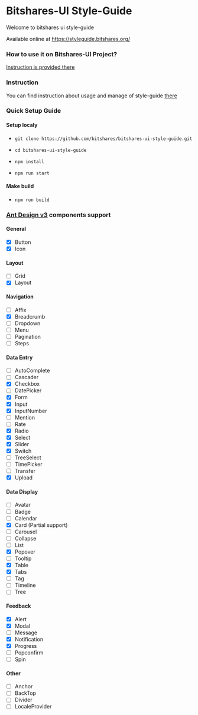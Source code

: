 # Bitshares-UI Style-Guide

Welcome to bitshares ui style-guide

Available online at https://styleguide.bitshares.org/

### How to use it on Bitshares-UI Project?

[Instruction is provided there](https://github.com/bitshares/bitshares-ui-style-guide/blob/master/INSTRUCTIONS.md#usage-of-style-guide-in-bitshares-ui-project)

### Instruction

You can find instruction about usage and manage of style-guide [there](https://github.com/bitshares/bitshares-ui-style-guide/blob/master/INSTRUCTIONS.md)

### Quick Setup Guide

#### Setup localy
- `git clone https://github.com/bitshares/bitshares-ui-style-guide.git`

- `cd bitshares-ui-style-guide`

- `npm install`

- `npm run start`

#### Make build

- `npm run build`

### [Ant Design v3](https://ant.design/docs/react/introduce) components support

#### General

- [x] Button
- [x] Icon

#### Layout

- [ ] Grid
- [x] Layout

#### Navigation

- [ ] Affix
- [x] Breadcrumb
- [ ] Dropdown
- [ ] Menu
- [ ] Pagination
- [ ] Steps

#### Data Entry

- [ ] AutoComplete
- [ ] Cascader
- [x] Checkbox
- [ ] DatePicker
- [x] Form
- [x] Input
- [x] InputNumber
- [ ] Mention
- [ ] Rate
- [x] Radio
- [x] Select
- [x] Slider
- [x] Switch
- [ ] TreeSelect
- [ ] TimePicker
- [ ] Transfer
- [x] Upload

#### Data Display

- [ ] Avatar
- [ ] Badge
- [ ] Calendar
- [x] Card (Partial support)
- [ ] Carousel
- [ ] Collapse
- [ ] List
- [x] Popover
- [ ] Tooltip
- [x] Table
- [x] Tabs
- [ ] Tag
- [ ] Timeline
- [ ] Tree

#### Feedback

- [x] Alert
- [x] Modal
- [ ] Message
- [x] Notification
- [x] Progress
- [ ] Popconfirm
- [ ] Spin

#### Other

- [ ] Anchor
- [ ] BackTop
- [ ] Divider
- [ ] LocaleProvider

